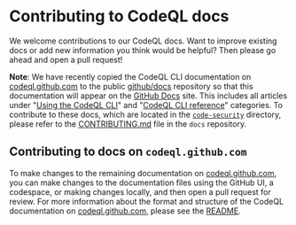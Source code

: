 # Contributing to CodeQL docs

We welcome contributions to our CodeQL docs. Want to improve existing docs or add new information you think would be helpful? Then please go ahead and open a pull request!

**Note**: We have recently copied the CodeQL CLI documentation on [codeql.github.com](https://codeql.github.com/docs/codeql-cli/) to the public [github/docs](https://github.com/github/docs) repository so that this documentation will appear on the [GitHub Docs](https://docs.github.com/en/code-security/code-scanning) site. This includes all articles under "[Using the CodeQL CLI](https://codeql.github.com/docs/codeql-cli/using-the-codeql-cli/)" and "[CodeQL CLI reference](https://codeql.github.com/docs/codeql-cli/codeql-cli-reference/)" categories. To contribute to these docs, which are located in the [`code-security`](https://github.com/github/docs/tree/main/content/code-security/code-scanning) directory, please refer to the [CONTRIBUTING.md](https://github.com/github/docs/blob/main/CONTRIBUTING.md) file in the `docs` repository.

## Contributing to docs on `codeql.github.com`

To make changes to the remaining documentation on [codeql.github.com](https://codeql.github.com/docs/codeql-cli/), you can make changes to the documentation files using the GitHub UI, a codespace, or making changes locally, and then open a pull request for review. For more information about the format and structure of the CodeQL documentation on [codeql.github.com](https://codeql.github.com/docs/codeql-cli/), please see the [README](https://github.com/github/codeql/tree/main/docs/codeql#readme). 
